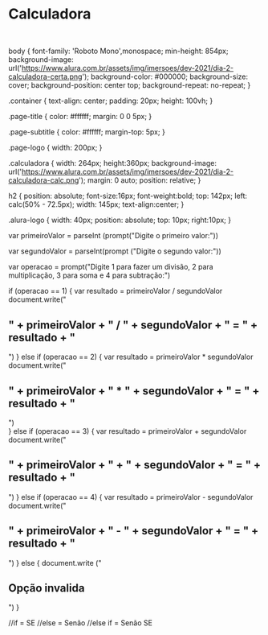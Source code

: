 <html>

<head>
    <title>
        Imersão Dev - Aula 02
    </title>
</head>

<body>
    <div class="container">
        <h1 class="page-title">
            Calculadora
        </h1>
        <img src="https://www.alura.com.br/assets/img/imersoes/dev-2021/logo-imersao-calculadora.svg" class="page-logo"
            alt="">
        <div class="calculadora">
        </div>
    </div>
    <a href="https://alura.com.br/" target="_blank">
        <img src="https://www.alura.com.br/assets/img/home/alura-logo.svg" alt="" class="alura-logo">
    </a>
    <h2></h2>
</body>

</html>

body {
    font-family: 'Roboto Mono',monospace;
    min-height: 854px;
    background-image: url('https://www.alura.com.br/assets/img/imersoes/dev-2021/dia-2-calculadora-certa.png');
    background-color: #000000;
    background-size: cover;
    background-position: center top;
    background-repeat: no-repeat;
  }
  
  .container {
    text-align: center;
    padding: 20px;
    height: 100vh;
  }
  
  .page-title {
    color: #ffffff;
    margin: 0 0 5px;
  }
  
  .page-subtitle {
    color: #ffffff;
    margin-top: 5px;
  }
  
  .page-logo {
    width: 200px;
  }
  
  .calculadora {
    width: 264px;
    height:360px;
    background-image: url('https://www.alura.com.br/assets/img/imersoes/dev-2021/dia-2-calculadora-calc.png');
    margin: 0 auto;
    position: relative;
  }
  
  h2 {
    position: absolute;
    font-size:16px;
    font-weight:bold;
    top: 142px;
    left: calc(50% - 72.5px);
    width: 145px;
    text-align:center;
  }
  
  .alura-logo {
    width: 40px;
    position: absolute;
    top: 10px;
    right:10px;
  }
  
  var primeiroValor = parseInt (prompt("Digite o primeiro valor:"))

var segundoValor = parseInt(prompt ("Digite o segundo valor:"))


var operacao = prompt("Digite 1 para fazer um divisão, 2 para multiplicação, 3 para soma e 4 para subtração:")

if (operacao == 1) {
  var resultado = primeiroValor / segundoValor
document.write("<h2>" + primeiroValor + " / " + segundoValor + " = " + resultado + "</h2>")
} else if (operacao == 2) { 
  var resultado = primeiroValor * segundoValor
document.write("<h2>" + primeiroValor + " * " + segundoValor + " = " + resultado + "</h2>")  
}  else if (operacao == 3) { 
  var resultado = primeiroValor + segundoValor
document.write("<h2>" + primeiroValor + " + " + segundoValor + " = " + resultado + "</h2>")
}  else if (operacao == 4) { 
  var resultado = primeiroValor - segundoValor
document.write("<h2>" + primeiroValor + " - " + segundoValor + " = " + resultado + "</h2>")
} else {
  document.write (" <h2> Opção invalida </h2>")
}
  
  //if = SE
  //else = Senão
  //else if = Senão SE



